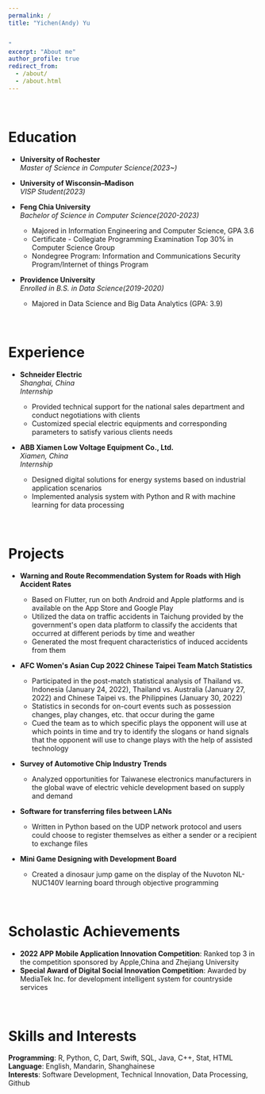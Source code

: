 ```yaml
---
permalink: /
title: "Yichen(Andy) Yu


"
excerpt: "About me"
author_profile: true
redirect_from: 
  - /about/
  - /about.html
---
```



<br>Education
======
* <b>University of Rochester</b>
<br><i>Master of Science in Computer Science(2023~)</i>   

* <b>University of Wisconsin–Madison</b>
<br><i>VISP Student(2023)</i>                  

* <b>Feng Chia University</b>                              
<i>Bachelor of Science in Computer Science(2020-2023)</i>                                 
  * Majored in Information Engineering and Computer Science, GPA 3.6
  * Certificate - Collegiate Programming Examination Top 30% in Computer Science Group
  * Nondegree Program: Information and Communications Security Program/Internet of things Program

* <b>Providence University</b>              
<i>Enrolled in B.S. in Data Science(2019-2020)</i>                      
  * Majored in Data Science and Big Data Analytics (GPA: 3.9)

<br>Experience
======
* <b>Schneider Electric</b>                                                
<i>Shanghai, China</i>
<br><i>Internship</i>                                               
  * Provided technical support for the national sales department and conduct negotiations with clients
  * Customized special electric equipments and corresponding parameters to satisfy various clients needs
   
* <b>ABB Xiamen Low Voltage Equipment Co., Ltd.</b>  
<i>Xiamen, China</i>
<br><i>Internship</i>                                               
  * Designed digital solutions for energy systems based on industrial application scenarios
  * Implemented analysis system with Python and R with machine learning for data processing

<br>Projects
======
* <b>Warning and Route Recommendation System for Roads with High Accident Rates</b>
  * Based on Flutter, run on both Android and Apple platforms and is available on the App Store and Google Play
  * Utilized the data on traffic accidents in Taichung provided by the government's open data platform to classify the accidents that occurred at different periods by time and weather
  * Generated the most frequent characteristics of induced accidents from them
  
* <b>AFC Women's Asian Cup 2022 Chinese Taipei Team Match Statistics</b>
  * Participated in the post-match statistical analysis of Thailand vs. Indonesia (January 24, 2022), Thailand vs. Australia (January 27, 2022) and Chinese Taipei vs. the Philippines (January 30, 2022)
  * Statistics in seconds for on-court events such as possession changes, play changes, etc. that occur during the game
  * Cued the team as to which specific plays the opponent will use at which points in time and try to identify the slogans or hand signals that the opponent will use to change plays with the help of assisted technology

* <b>Survey of Automotive Chip Industry Trends</b>
  * Analyzed opportunities for Taiwanese electronics manufacturers in the global wave of electric vehicle development based on supply and demand

* <b>Software for transferring files between LANs</b>
  * Written in Python based on the UDP network protocol and users could choose to register themselves as either a sender or a recipient to exchange files

* <b>Mini Game Designing with Development Board</b>
  * Created a dinosaur jump game on the display of the Nuvoton NL-NUC140V learning board through objective programming

<br>Scholastic Achievements
======
* <b>2022 APP Mobile Application Innovation Competition</b>: Ranked top 3 in the competition sponsored by Apple,China and Zhejiang University
* <b>Special Award of Digital Social Innovation Competition</b>: Awarded by MediaTek Inc. for development intelligent system for countryside services

<br>Skills and Interests
======
<b>Programming</b>: R, Python, C, Dart, Swift, SQL, Java, C++, Stat, HTML
<br><b>Language</b>: English, Mandarin, Shanghainese
<br><b>Interests</b>: Software Development, Technical Innovation, Data Processing, Github

